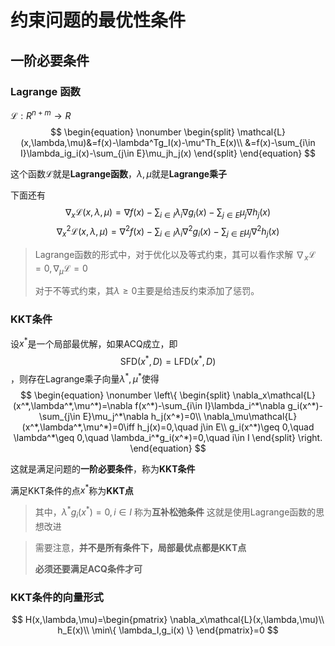 # 约束问题的最优性条件

## 一阶必要条件

### Lagrange 函数

$\mathcal{L}:R^{n+m}\to R$$$ \begin{equation}
    \nonumber
        \begin{split}
            \mathcal{L}(x,\lambda,\mu)&=f(x)-\lambda^Tg_I(x)-\mu^Th_E(x)\\ 
            &=f(x)-\sum_{i\in I}\lambda_ig_i(x)-\sum_{j\in E}\mu_jh_j(x)
        \end{split}
\end{equation} $$

这个函数$\mathcal{L}$就是**Lagrange函数**，$\lambda,\mu$就是**Lagrange乘子**

下面还有$$ \nabla_x\mathcal{L}(x,\lambda,\mu)=\nabla f(x)-\sum_{i\in I}\lambda_i\nabla g_i(x)-\sum_{j\in E}\mu_j\nabla h_j(x) $$$$ \nabla _x^2\mathcal{L}(x,\lambda,\mu)=\nabla^2f(x)-\sum_{i\in I}\lambda_i\nabla ^2g_i(x)-\sum_{j\in E}\mu_j\nabla^2h_j(x) $$

> Lagrange函数的形式中，对于优化以及等式约束，其可以看作求解 $\nabla_x\mathcal{L}=0,\nabla_\mu\mathcal{L}=0$
> 
> 对于不等式约束，其$\lambda\geq 0$主要是给违反约束添加了惩罚。

### KKT条件

设$x^*$是一个局部最优解，如果ACQ成立，即$$ \text{SFD}(x^*,D)=\text{LFD}(x^*,D) $$，则存在Lagrange乘子向量$\lambda^*,\mu^*$使得$$ \begin{equation}
    \nonumber
    \left\{
        \begin{split}
            \nabla_x\mathcal{L}(x^*,\lambda^*,\mu^*)=\nabla f(x^*)-\sum_{i\in I}\lambda_i^*\nabla g_i(x^*)-\sum_{j\in E}\mu_j^*\nabla h_j(x^*)=0\\
            \nabla_\mu\mathcal{L}(x^*,\lambda^*,\mu^*)=0\iff h_j(x)=0,\quad j\in E\\
            g_i(x^*)\geq 0,\quad \lambda^*\geq 0,\quad \lambda_i^*g_i(x^*)=0,\quad i\in I
        \end{split}
    \right.
\end{equation} $$

这就是满足问题的**一阶必要条件**，称为**KKT条件**

满足KKT条件的点$x^*$称为**KKT点**

> 其中，$\lambda^*g_i(x^*)=0,i\in I$ 称为**互补松弛条件**
> 这就是使用Lagrange函数的思想改进

> 需要注意，**并不是所有条件下，局部最优点都是KKT点**
>
> **必须还要满足ACQ条件才可**

### KKT条件的向量形式

$$ H(x,\lambda,\mu)=\begin{pmatrix}
    \nabla_x\mathcal{L}(x,\lambda,\mu)\\
    h_E(x)\\
    \min\{ \lambda_I,g_i(x) \}
\end{pmatrix}=0 $$

